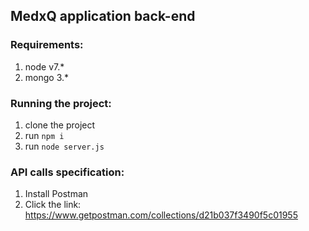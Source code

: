## MedxQ application back-end

### Requirements:
1. node v7.*
2. mongo 3.*

### Running the project:
1. clone the project
2. run `npm i`
3. run `node server.js`

### API calls specification:
1. Install Postman
2. Click the link: https://www.getpostman.com/collections/d21b037f3490f5c01955
